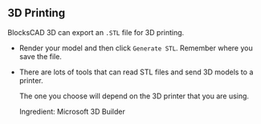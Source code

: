 ## 3D Printing

BlocksCAD 3D can export an `.STL` file for 3D printing. 

+ Render your model and then click `Generate STL`. Remember where you save the file. 

+ There are lots of tools that can read STL files and send 3D models to a printer. 

	The one you choose will depend on the 3D printer that you are using. 

	Ingredient: Microsoft 3D Builder
	